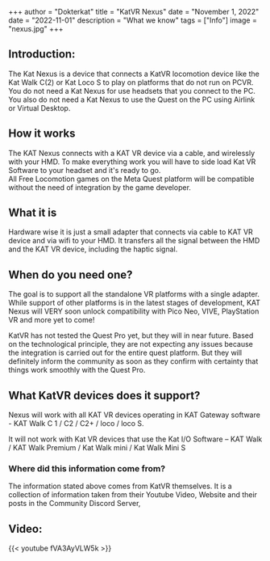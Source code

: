 +++
author = "Dokterkat"
title = "KatVR Nexus"
date = "November 1, 2022"
date = "2022-11-01"
description = "What we know"
tags = ["Info"]
image = "nexus.jpg"
+++

## Introduction:
The Kat Nexus is a device that connects a KatVR locomotion device like the Kat Walk C(2) or Kat Loco S to play on platforms that do not run on PCVR. You do not need a Kat Nexus for use headsets that you connect to the PC. You also do not need a Kat Nexus to use the Quest on the PC using Airlink or Virtual Desktop. <br>

## How it works
The KAT Nexus connects with a KAT VR device via a cable, and wirelessly with your HMD. To make everything work you will have to side load Kat VR Software to your headset and it's ready to go. <br>
All Free Locomotion games on the Meta Quest platform will be compatible without the need of integration by the game developer. <br>

## What it is
Hardware wise it is just a small adapter that connects via cable to KAT VR device and via wifi to your HMD. It transfers all the signal between the HMD and the KAT VR device, including the haptic signal. <br>

## When do you need one?
The goal is to support all the standalone VR platforms with a single adapter. While support of other platforms is in the latest stages of development, KAT Nexus will VERY soon unlock compatibility with Pico Neo, VIVE, PlayStation VR and more yet to come! <br>

KatVR has not tested the Quest Pro yet, but they will in near future. Based on the technological principle, they are not expecting any issues because the integration is carried out for the entire quest platform. But they will definitely inform the community as soon as they confirm with certainty that things work smoothly with the Quest Pro. <br>

## What KatVR devices does it support?
Nexus will work with all KAT VR devices operating in KAT Gateway software - KAT Walk C 1 / C2 / C2+ / loco / loco S. <br>

It will not work with Kat VR devices that use the Kat I/O Software – KAT Walk / KAT Walk Premium / Kat Walk mini / Kat Walk Mini S <br>

### Where did this information come from?
The information stated above comes from KatVR themselves. It is a collection of information taken from their Youtube Video, Website and their posts in the Community Discord Server,

## Video:
{{< youtube fVA3AyVLW5k >}}
